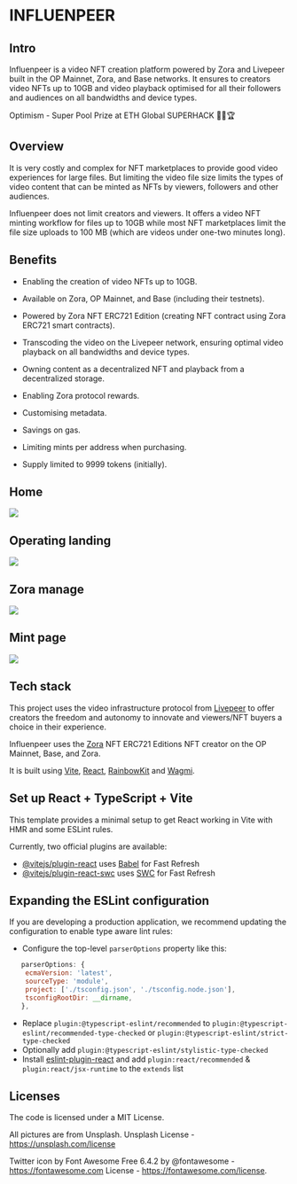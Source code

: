 # INFLUENPEER

## Intro

Influenpeer is a video NFT creation platform powered by Zora and Livepeer built in the OP Mainnet, Zora, and Base networks. It ensures to creators video NFTs up to 10GB and video playback optimised for all their followers and audiences on all bandwidths and device types.

Optimism - Super Pool Prize at ETH Global SUPERHACK 🏊‍♂️🏆

## Overview

It is very costly and complex for NFT marketplaces to provide good video experiences for large files.
But limiting the video file size limits the types of video content that can be minted as NFTs by viewers, followers and other audiences.

Influenpeer does not limit creators and viewers. It offers a video NFT minting workflow for files up to 10GB while most NFT marketplaces limit the file size uploads to 100 MB (which are videos under one-two minutes long).

## Benefits

- Enabling the creation of video NFTs up to 10GB.

- Available on Zora, OP Mainnet, and Base (including their testnets).

- Powered by Zora NFT ERC721 Edition (creating NFT contract using Zora ERC721 smart contracts).

- Transcoding the video on the Livepeer network, ensuring optimal video playback on all bandwidths and device types.

- Owning content as a decentralized NFT and playback from a decentralized storage.

- Enabling Zora protocol rewards.

- Customising metadata.

- Savings on gas.

- Limiting mints per address when purchasing.

- Supply limited to 9999 tokens (initially).

## Home

![](https://ivanmolto.mypinata.cloud/ipfs/QmUph6z6WcHhEwYW8nXFyu8PKguozt4h5WPBVEpf2F5Tu5?_gl=1*1g4sk9s*_ga*ODhhNzU4NWEtNGMwZS00ODExLWE2YmQtZGE4ZDZjYmU4N2I0*_ga_5RMPXG14TE*MTY5MTk0MDA5My42My4xLjE2OTE5NDI4NjAuNTcuMC4w)

## Operating landing

![](https://ivanmolto.mypinata.cloud/ipfs/QmbB7nL42RJrf7cXCsYhaSKxQGHSpcyzXgTfmskCEEo12K?_gl=1*1go8amo*_ga*ODhhNzU4NWEtNGMwZS00ODExLWE2YmQtZGE4ZDZjYmU4N2I0*_ga_5RMPXG14TE*MTY5MTk0MDA5My42My4xLjE2OTE5NDA1NDAuNjAuMC4w)

## Zora manage

![](https://ivanmolto.mypinata.cloud/ipfs/QmTHpEn5s6WhvRGzLic71TLZF59bYATRG9AaxagcizxT79?_gl=1*1prc9d5*_ga*ODhhNzU4NWEtNGMwZS00ODExLWE2YmQtZGE4ZDZjYmU4N2I0*_ga_5RMPXG14TE*MTY5MTk0MDA5My42My4xLjE2OTE5NDA3MjQuNjAuMC4w)

## Mint page

![](https://ivanmolto.mypinata.cloud/ipfs/QmbJKcNQ5nYSaL63UY9WiEU9bTpRDFPD7UTt7HSngp2yE1?_gl=1*nrxofw*_ga*ODhhNzU4NWEtNGMwZS00ODExLWE2YmQtZGE4ZDZjYmU4N2I0*_ga_5RMPXG14TE*MTY5MTk0MDA5My42My4xLjE2OTE5NDA3NjguMTYuMC4w)

## Tech stack

This project uses the video infrastructure protocol from [Livepeer](https://livepeer.org) to offer creators the freedom and autonomy to innovate and viewers/NFT buyers a choice in their experience.

Influenpeer uses the [Zora](https://zora.co) NFT ERC721 Editions NFT creator on the OP Mainnet, Base, and Zora.

It is built using [Vite](https://vitejs.dev/), [React](https://react.dev/), [RainbowKit](https://www.rainbowkit.com) and [Wagmi](https://wagmi.sh).

## Set up React + TypeScript + Vite

This template provides a minimal setup to get React working in Vite with HMR and some ESLint rules.

Currently, two official plugins are available:

- [@vitejs/plugin-react](https://github.com/vitejs/vite-plugin-react/blob/main/packages/plugin-react/README.md) uses [Babel](https://babeljs.io/) for Fast Refresh
- [@vitejs/plugin-react-swc](https://github.com/vitejs/vite-plugin-react-swc) uses [SWC](https://swc.rs/) for Fast Refresh

## Expanding the ESLint configuration

If you are developing a production application, we recommend updating the configuration to enable type aware lint rules:

- Configure the top-level `parserOptions` property like this:

```js
   parserOptions: {
    ecmaVersion: 'latest',
    sourceType: 'module',
    project: ['./tsconfig.json', './tsconfig.node.json'],
    tsconfigRootDir: __dirname,
   },
```

- Replace `plugin:@typescript-eslint/recommended` to `plugin:@typescript-eslint/recommended-type-checked` or `plugin:@typescript-eslint/strict-type-checked`
- Optionally add `plugin:@typescript-eslint/stylistic-type-checked`
- Install [eslint-plugin-react](https://github.com/jsx-eslint/eslint-plugin-react) and add `plugin:react/recommended` & `plugin:react/jsx-runtime` to the `extends` list

## Licenses

The code is licensed under a MIT License.

All pictures are from Unsplash. Unsplash License - https://unsplash.com/license

Twitter icon by Font Awesome Free 6.4.2 by @fontawesome - https://fontawesome.com
License - https://fontawesome.com/license.
